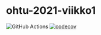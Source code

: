 # ohtu-2021-viikko1

![GitHub Actions](https://github.com/synesteesia/ohtu-2021-viikko1/workflows/CI/badge.svg)
[![codecov](https://codecov.io/gh/synesteesia/ohtu-2021-viikko1/branch/main/graph/badge.svg?token=47YUB1P920)](https://codecov.io/gh/synesteesia/ohtu-2021-viikko1)

